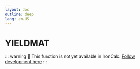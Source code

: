```yaml
---
layout: doc
outline: deep
lang: en-US
---
```


# YIELDMAT

::: warning
🚧 This function is not yet available in IronCalc.
[Follow development here](https://github.com/ironcalc/IronCalc/labels/Functions)
:::